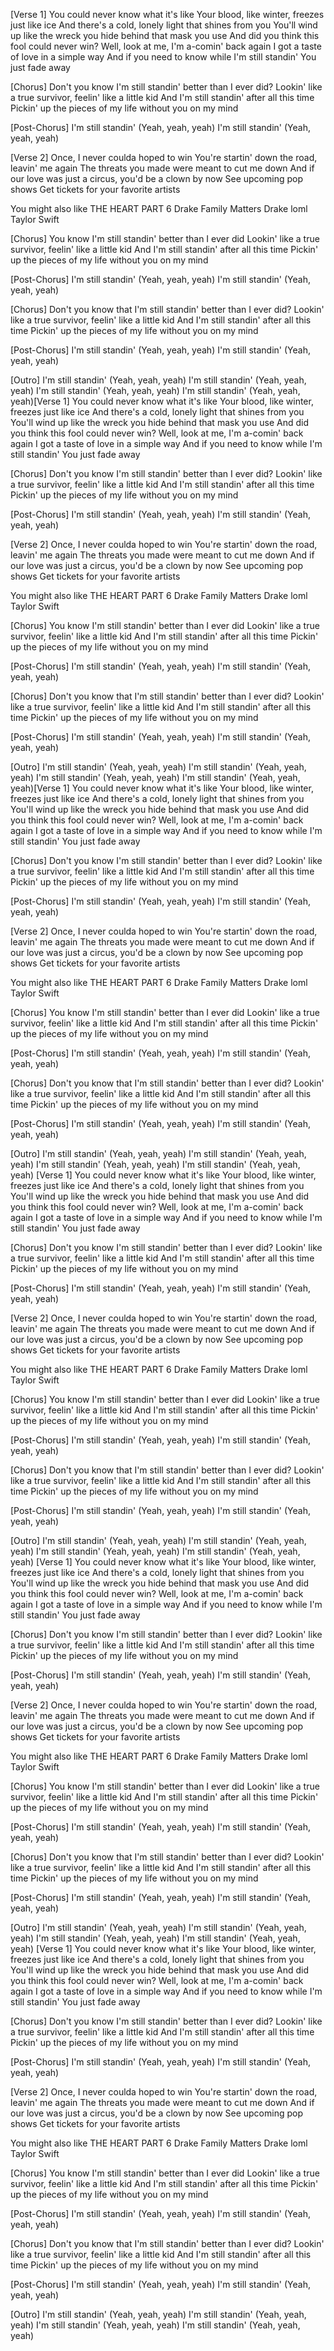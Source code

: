 [Verse 1]
You could never know what it's like
Your blood, like winter, freezes just like ice
And there's a cold, lonely light that shines from you
You'll wind up like the wreck you hide behind that mask you use
And did you think this fool could never win?
Well, look at me, I'm a-comin' back again
I got a taste of love in a simple way
And if you need to know while I'm still standin'
You just fade away

[Chorus]
Don't you know I'm still standin' better than I ever did?
Lookin' like a true survivor, feelin' like a little kid
And I'm still standin' after all this time
Pickin' up the pieces of my life without you on my mind

[Post-Chorus]
I'm still standin' (Yeah, yeah, yeah)
I'm still standin' (Yeah, yeah, yeah)

[Verse 2]
Once, I never coulda hoped to win
You're startin' down the road, leavin' me again
The threats you made were meant to cut me down
And if our love was just a circus, you'd be a clown by now
See upcoming pop shows
Get tickets for your favorite artists

You might also like
THE HEART PART 6
Drake
Family Matters
Drake
loml
Taylor Swift

[Chorus]
You know I'm still standin' better than I ever did
Lookin' like a true survivor, feelin' like a little kid
And I'm still standin' after all this time
Pickin' up the pieces of my life without you on my mind

[Post-Chorus]
I'm still standin' (Yeah, yeah, yeah)
I'm still standin' (Yeah, yeah, yeah)

[Chorus]
Don't you know that I'm still standin' better than I ever did?
Lookin' like a true survivor, feelin' like a little kid
And I'm still standin' after all this time
Pickin' up the pieces of my life without you on my mind

[Post-Chorus]
I'm still standin' (Yeah, yeah, yeah)
I'm still standin' (Yeah, yeah, yeah)

[Outro]
I'm still standin' (Yeah, yeah, yeah)
I'm still standin' (Yeah, yeah, yeah)
I'm still standin' (Yeah, yeah, yeah)
I'm still standin' (Yeah, yeah, yeah)[Verse 1]
You could never know what it's like
Your blood, like winter, freezes just like ice
And there's a cold, lonely light that shines from you
You'll wind up like the wreck you hide behind that mask you use
And did you think this fool could never win?
Well, look at me, I'm a-comin' back again
I got a taste of love in a simple way
And if you need to know while I'm still standin'
You just fade away

[Chorus]
Don't you know I'm still standin' better than I ever did?
Lookin' like a true survivor, feelin' like a little kid
And I'm still standin' after all this time
Pickin' up the pieces of my life without you on my mind

[Post-Chorus]
I'm still standin' (Yeah, yeah, yeah)
I'm still standin' (Yeah, yeah, yeah)

[Verse 2]
Once, I never coulda hoped to win
You're startin' down the road, leavin' me again
The threats you made were meant to cut me down
And if our love was just a circus, you'd be a clown by now
See upcoming pop shows
Get tickets for your favorite artists

You might also like
THE HEART PART 6
Drake
Family Matters
Drake
loml
Taylor Swift

[Chorus]
You know I'm still standin' better than I ever did
Lookin' like a true survivor, feelin' like a little kid
And I'm still standin' after all this time
Pickin' up the pieces of my life without you on my mind

[Post-Chorus]
I'm still standin' (Yeah, yeah, yeah)
I'm still standin' (Yeah, yeah, yeah)

[Chorus]
Don't you know that I'm still standin' better than I ever did?
Lookin' like a true survivor, feelin' like a little kid
And I'm still standin' after all this time
Pickin' up the pieces of my life without you on my mind

[Post-Chorus]
I'm still standin' (Yeah, yeah, yeah)
I'm still standin' (Yeah, yeah, yeah)

[Outro]
I'm still standin' (Yeah, yeah, yeah)
I'm still standin' (Yeah, yeah, yeah)
I'm still standin' (Yeah, yeah, yeah)
I'm still standin' (Yeah, yeah, yeah)[Verse 1]
You could never know what it's like
Your blood, like winter, freezes just like ice
And there's a cold, lonely light that shines from you
You'll wind up like the wreck you hide behind that mask you use
And did you think this fool could never win?
Well, look at me, I'm a-comin' back again
I got a taste of love in a simple way
And if you need to know while I'm still standin'
You just fade away

[Chorus]
Don't you know I'm still standin' better than I ever did?
Lookin' like a true survivor, feelin' like a little kid
And I'm still standin' after all this time
Pickin' up the pieces of my life without you on my mind

[Post-Chorus]
I'm still standin' (Yeah, yeah, yeah)
I'm still standin' (Yeah, yeah, yeah)

[Verse 2]
Once, I never coulda hoped to win
You're startin' down the road, leavin' me again
The threats you made were meant to cut me down
And if our love was just a circus, you'd be a clown by now
See upcoming pop shows
Get tickets for your favorite artists

You might also like
THE HEART PART 6
Drake
Family Matters
Drake
loml
Taylor Swift

[Chorus]
You know I'm still standin' better than I ever did
Lookin' like a true survivor, feelin' like a little kid
And I'm still standin' after all this time
Pickin' up the pieces of my life without you on my mind

[Post-Chorus]
I'm still standin' (Yeah, yeah, yeah)
I'm still standin' (Yeah, yeah, yeah)

[Chorus]
Don't you know that I'm still standin' better than I ever did?
Lookin' like a true survivor, feelin' like a little kid
And I'm still standin' after all this time
Pickin' up the pieces of my life without you on my mind

[Post-Chorus]
I'm still standin' (Yeah, yeah, yeah)
I'm still standin' (Yeah, yeah, yeah)

[Outro]
I'm still standin' (Yeah, yeah, yeah)
I'm still standin' (Yeah, yeah, yeah)
I'm still standin' (Yeah, yeah, yeah)
I'm still standin' (Yeah, yeah, yeah)
[Verse 1]
You could never know what it's like
Your blood, like winter, freezes just like ice
And there's a cold, lonely light that shines from you
You'll wind up like the wreck you hide behind that mask you use
And did you think this fool could never win?
Well, look at me, I'm a-comin' back again
I got a taste of love in a simple way
And if you need to know while I'm still standin'
You just fade away

[Chorus]
Don't you know I'm still standin' better than I ever did?
Lookin' like a true survivor, feelin' like a little kid
And I'm still standin' after all this time
Pickin' up the pieces of my life without you on my mind

[Post-Chorus]
I'm still standin' (Yeah, yeah, yeah)
I'm still standin' (Yeah, yeah, yeah)

[Verse 2]
Once, I never coulda hoped to win
You're startin' down the road, leavin' me again
The threats you made were meant to cut me down
And if our love was just a circus, you'd be a clown by now
See upcoming pop shows
Get tickets for your favorite artists

You might also like
THE HEART PART 6
Drake
Family Matters
Drake
loml
Taylor Swift

[Chorus]
You know I'm still standin' better than I ever did
Lookin' like a true survivor, feelin' like a little kid
And I'm still standin' after all this time
Pickin' up the pieces of my life without you on my mind

[Post-Chorus]
I'm still standin' (Yeah, yeah, yeah)
I'm still standin' (Yeah, yeah, yeah)

[Chorus]
Don't you know that I'm still standin' better than I ever did?
Lookin' like a true survivor, feelin' like a little kid
And I'm still standin' after all this time
Pickin' up the pieces of my life without you on my mind

[Post-Chorus]
I'm still standin' (Yeah, yeah, yeah)
I'm still standin' (Yeah, yeah, yeah)

[Outro]
I'm still standin' (Yeah, yeah, yeah)
I'm still standin' (Yeah, yeah, yeah)
I'm still standin' (Yeah, yeah, yeah)
I'm still standin' (Yeah, yeah, yeah)
[Verse 1]
You could never know what it's like
Your blood, like winter, freezes just like ice
And there's a cold, lonely light that shines from you
You'll wind up like the wreck you hide behind that mask you use
And did you think this fool could never win?
Well, look at me, I'm a-comin' back again
I got a taste of love in a simple way
And if you need to know while I'm still standin'
You just fade away

[Chorus]
Don't you know I'm still standin' better than I ever did?
Lookin' like a true survivor, feelin' like a little kid
And I'm still standin' after all this time
Pickin' up the pieces of my life without you on my mind

[Post-Chorus]
I'm still standin' (Yeah, yeah, yeah)
I'm still standin' (Yeah, yeah, yeah)

[Verse 2]
Once, I never coulda hoped to win
You're startin' down the road, leavin' me again
The threats you made were meant to cut me down
And if our love was just a circus, you'd be a clown by now
See upcoming pop shows
Get tickets for your favorite artists

You might also like
THE HEART PART 6
Drake
Family Matters
Drake
loml
Taylor Swift

[Chorus]
You know I'm still standin' better than I ever did
Lookin' like a true survivor, feelin' like a little kid
And I'm still standin' after all this time
Pickin' up the pieces of my life without you on my mind

[Post-Chorus]
I'm still standin' (Yeah, yeah, yeah)
I'm still standin' (Yeah, yeah, yeah)

[Chorus]
Don't you know that I'm still standin' better than I ever did?
Lookin' like a true survivor, feelin' like a little kid
And I'm still standin' after all this time
Pickin' up the pieces of my life without you on my mind

[Post-Chorus]
I'm still standin' (Yeah, yeah, yeah)
I'm still standin' (Yeah, yeah, yeah)

[Outro]
I'm still standin' (Yeah, yeah, yeah)
I'm still standin' (Yeah, yeah, yeah)
I'm still standin' (Yeah, yeah, yeah)
I'm still standin' (Yeah, yeah, yeah)
[Verse 1]
You could never know what it's like
Your blood, like winter, freezes just like ice
And there's a cold, lonely light that shines from you
You'll wind up like the wreck you hide behind that mask you use
And did you think this fool could never win?
Well, look at me, I'm a-comin' back again
I got a taste of love in a simple way
And if you need to know while I'm still standin'
You just fade away

[Chorus]
Don't you know I'm still standin' better than I ever did?
Lookin' like a true survivor, feelin' like a little kid
And I'm still standin' after all this time
Pickin' up the pieces of my life without you on my mind

[Post-Chorus]
I'm still standin' (Yeah, yeah, yeah)
I'm still standin' (Yeah, yeah, yeah)

[Verse 2]
Once, I never coulda hoped to win
You're startin' down the road, leavin' me again
The threats you made were meant to cut me down
And if our love was just a circus, you'd be a clown by now
See upcoming pop shows
Get tickets for your favorite artists

You might also like
THE HEART PART 6
Drake
Family Matters
Drake
loml
Taylor Swift

[Chorus]
You know I'm still standin' better than I ever did
Lookin' like a true survivor, feelin' like a little kid
And I'm still standin' after all this time
Pickin' up the pieces of my life without you on my mind

[Post-Chorus]
I'm still standin' (Yeah, yeah, yeah)
I'm still standin' (Yeah, yeah, yeah)

[Chorus]
Don't you know that I'm still standin' better than I ever did?
Lookin' like a true survivor, feelin' like a little kid
And I'm still standin' after all this time
Pickin' up the pieces of my life without you on my mind

[Post-Chorus]
I'm still standin' (Yeah, yeah, yeah)
I'm still standin' (Yeah, yeah, yeah)

[Outro]
I'm still standin' (Yeah, yeah, yeah)
I'm still standin' (Yeah, yeah, yeah)
I'm still standin' (Yeah, yeah, yeah)
I'm still standin' (Yeah, yeah, yeah)
